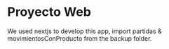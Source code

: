 # Proyecto Web

We used nextjs to develop this app, import partidas & movimientosConProducto from the backup folder.
